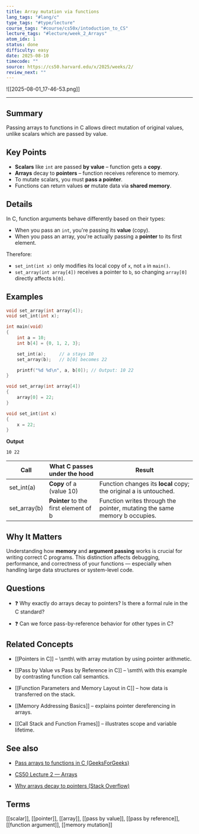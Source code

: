 ```yaml
---
title: Array mutation via functions
lang_tags: "#lang/c"
type_tags: "#type/lecture"
course_tags: "#course/cs50x/intoduction_to_CS"
lecture_tags: "#lecture/week_2_Arrays"
atom_idx: 1
status: done
difficulty: easy
date: 2025-08-10
timecode: ""
source: https://cs50.harvard.edu/x/2025/weeks/2/
review_next: ""
---
```


![[2025-08-01_17-46-53.png]]

---

## Summary

Passing arrays to functions in C allows direct mutation of original values, unlike scalars which are passed by value.

## Key Points

- **Scalars** like `int` are passed **by value** – function gets a **copy**.
- **Arrays** decay to **pointers** – function receives reference to memory.
- To mutate scalars, you must **pass a pointer**.
- Functions can return values **or** mutate data via **shared memory**.

## Details

In C, function arguments behave differently based on their types:
- When you pass an `int`, you're passing its **value** (copy).
- When you pass an array, you're actually passing a **pointer** to its first element.

Therefore:
- `set_int(int x)` only modifies its local copy of `x`, not `a` in `main()`.
- `set_array(int array[4])` receives a pointer to `b`, so changing `array[0]` directly affects `b[0]`.

## Examples

```c
void set_array(int array[4]);
void set_int(int x);

int main(void)
{
    int a = 10;
    int b[4] = {0, 1, 2, 3};

    set_int(a);     // a stays 10
    set_array(b);   // b[0] becomes 22

    printf("%d %d\n", a, b[0]); // Output: 10 22
}

void set_array(int array[4])
{
    array[0] = 22;
}

void set_int(int x)
{
    x = 22;
}
````

**Output**

```
10 22
```

|**Call**|**What C passes under the hood**|**Result**|
|---|---|---|
|set_int(a)|**Copy** of a (value 10)|Function changes its **local** copy; the original a is untouched.|
|set_array(b)|**Pointer** to the first element of b|Function writes through the pointer, mutating the same memory b occupies.|

## **Why It Matters**

  

Understanding how **memory** and **argument passing** works is crucial for writing correct C programs. This distinction affects debugging, performance, and correctness of your functions — especially when handling large data structures or system-level code.

  

## **Questions**

- ❓ Why exactly do arrays decay to pointers? Is there a formal rule in the C standard?
    
- ❓ Can we force pass-by-reference behavior for other types in C?
    

  

## **Related Concepts**

- [[Pointers in C]] – \smth\ with array mutation by using pointer arithmetic.
    
- [[Pass by Value vs Pass by Reference in C]] – \smth\ with this example by contrasting function call semantics.
    
- [[Function Parameters and Memory Layout in C]] – how data is transferred on the stack.
    
- [[Memory Addressing Basics]] – explains pointer dereferencing in arrays.
    
- [[Call Stack and Function Frames]] – illustrates scope and variable lifetime.
    

  

## **See also**

- [Pass arrays to functions in C (GeeksForGeeks)](https://www.geeksforgeeks.org/pass-array-parameter-c/)
    
- [CS50 Lecture 2 — Arrays](https://cs50.harvard.edu/x/2025/weeks/2/)
    
- [Why arrays decay to pointers (Stack Overflow)](https://stackoverflow.com/questions/2528318/why-doesnt-the-sizeof-operator-work-properly-on-arrays)
    

  

## **Terms**

  

[[scalar]], [[pointer]], [[array]], [[pass by value]], [[pass by reference]], [[function argument]], [[memory mutation]]